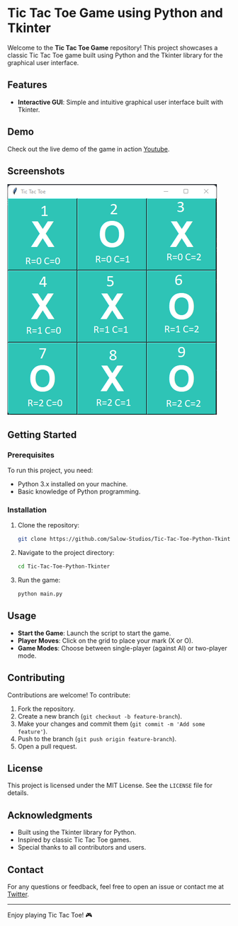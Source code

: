 # Tic Tac Toe Game using Python and Tkinter

Welcome to the **Tic Tac Toe Game** repository! This project showcases a classic Tic Tac Toe game built using Python and the Tkinter library for the graphical user interface.

## Features

- **Interactive GUI**: Simple and intuitive graphical user interface built with Tkinter.

## Demo

Check out the live demo of the game in action [Youtube](https://www.youtube.com/watch?v=OhesAHZuLPU).

## Screenshots

![Game Screenshot 1](./output.png)

## Getting Started

### Prerequisites

To run this project, you need:

- Python 3.x installed on your machine.
- Basic knowledge of Python programming.

### Installation

1. Clone the repository:

   ```bash
   git clone https://github.com/Salow-Studios/Tic-Tac-Toe-Python-Tkinter
   ```

2. Navigate to the project directory:

   ```bash
   cd Tic-Tac-Toe-Python-Tkinter
   ```

3. Run the game:
   ```bash
   python main.py
   ```

## Usage

- **Start the Game**: Launch the script to start the game.
- **Player Moves**: Click on the grid to place your mark (X or O).
- **Game Modes**: Choose between single-player (against AI) or two-player mode.

## Contributing

Contributions are welcome! To contribute:

1. Fork the repository.
2. Create a new branch (`git checkout -b feature-branch`).
3. Make your changes and commit them (`git commit -m 'Add some feature'`).
4. Push to the branch (`git push origin feature-branch`).
5. Open a pull request.

## License

This project is licensed under the MIT License. See the `LICENSE` file for details.

## Acknowledgments

- Built using the Tkinter library for Python.
- Inspired by classic Tic Tac Toe games.
- Special thanks to all contributors and users.

## Contact

For any questions or feedback, feel free to open an issue or contact me at [Twitter](https://x.com/i/flow/login?redirect_after_login=%2FSalowStudios).

---

Enjoy playing Tic Tac Toe! 🎮
